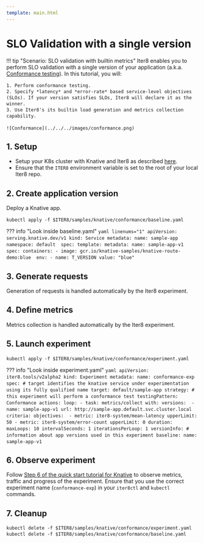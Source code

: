 ```yaml
---
template: main.html
---
```


# SLO Validation with a single version

!!! tip "Scenario: SLO validation with builtin metrics"
    Iter8 enables you to perform SLO validation with a single version of your application (a.k.a. [Conformance testing](../../../../concepts/buildingblocks/#slo-validation)). In this tutorial, you will:

    1. Perform conformance testing.
    2. Specify *latency* and *error-rate* based service-level objectives (SLOs). If your version satisfies SLOs, Iter8 will declare it as the winner.
    3. Use Iter8's its builtin load generation and metrics collection capability.
    
    ![Conformance](../../../images/conformance.png)

## 1. Setup
* Setup your K8s cluster with Knative and Iter8 as described [here](../../../../getting-started/quick-start/knative/platform-setup/).
* Ensure that the `ITER8` environment variable is set to the root of your local Iter8 repo.

## 2. Create application version
Deploy a Knative app.

```shell
kubectl apply -f $ITER8/samples/knative/conformance/baseline.yaml
```

??? info "Look inside baseline.yaml"
    ```yaml linenums="1"
    apiVersion: serving.knative.dev/v1
    kind: Service
    metadata:
    name: sample-app 
    namespace: default 
    spec:
    template:
        metadata:
        name: sample-app-v1
        spec:
        containers:
        - image: gcr.io/knative-samples/knative-route-demo:blue 
            env:
            - name: T_VERSION
            value: "blue"
    ```

## 3. Generate requests
Generation of requests is handled automatically by the Iter8 experiment.

## 4. Define metrics
Metrics collection is handled automatically by the Iter8 experiment.

## 5. Launch experiment
```shell
kubectl apply -f $ITER8/samples/knative/conformance/experiment.yaml
```

??? info "Look inside experiment.yaml"
    ```yaml
    apiVersion: iter8.tools/v2alpha2
    kind: Experiment
    metadata:
      name: conformance-exp
    spec:
      # target identifies the knative service under experimentation using its fully qualified name
      target: default/sample-app
      strategy:
        # this experiment will perform a conformance test
        testingPattern: Conformance
        actions:
          loop:
          - task: metrics/collect
            with:
              versions: 
              - name: sample-app-v1
                url: http://sample-app.default.svc.cluster.local
      criteria:
        objectives: 
        - metric: iter8-system/mean-latency
          upperLimit: 50
        - metric: iter8-system/error-count
          upperLimit: 0
      duration:
        maxLoops: 10
        intervalSeconds: 1
        iterationsPerLoop: 1
      versionInfo:
        # information about app versions used in this experiment
        baseline:
          name: sample-app-v1
    ```

## 6. Observe experiment
Follow [Step 6 of the quick start tutorial for Knative](../../../../getting-started/quick-start/knative/tutorial/#6-understand-the-experiment) to observe metrics, traffic and progress of the experiment. Ensure that you use the correct experiment name (`conformance-exp`) in your `iter8ctl` and `kubectl` commands.

## 7. Cleanup
```shell
kubectl delete -f $ITER8/samples/knative/conformance/experiment.yaml
kubectl delete -f $ITER8/samples/knative/conformance/baseline.yaml
```
